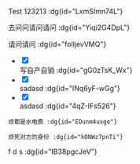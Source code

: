 
Test 123213
 :dg{id="LxmSImn74L"}

<Admonition id="qZY4n6Winb" data-dg-id="qZY4n6Winb" admonitionType="note" title="IiI=" data-title-encoded="base64" showTitle icon="sparkles" iconType="REGULAR" iconColor="#3b82f6" showIcon useCustomIcon={false}>
  
  去问问请问请问 :dg{id="Yiqi2G4DpL"}
  
  请问请问 :dg{id="folljevVMQ"}

</Admonition>
<ul data-type="taskList"><li data-checked=false data-type="taskItem"><label><input type="checkbox" checked=null/><span/></label><div>
写自产自销 :dg{id="gG0zTsK_Wx"}
</div></li><li data-checked=false data-type="taskItem"><label><input type="checkbox" checked=null/><span/></label><div>
sadasd  :dg{id="INq6yF-wGg"}
</div></li><li data-checked=false data-type="taskItem"><label><input type="checkbox" checked=null/><span/></label><div>
asdasd :dg{id="4qZ-IFs526"}
</div></li></ul>
<Tabs id="W-M6cCTk8q" data-dg-id="W-M6cCTk8q">
  
  <Tab id="pG1TC7JTBC" data-dg-id="pG1TC7JTBC" title="IlRhYiAxIg==" data-title-encoded="base64" icon="sparkles" iconType="REGULAR" iconCategory="LUCIDE" iconColor="#3b82f6" showIcon={false}>
    
    烦都是水电费 :dg{id="EDunm4uxge"}
  
  </Tab>
  
  <Tab id="mP1WLdfkTP" data-dg-id="mP1WLdfkTP" title="IlRhYiAyIg==" data-title-encoded="base64" icon="sparkles" iconType="REGULAR" iconCategory="LUCIDE" iconColor="#3b82f6" showIcon={false}>
    
    烦死对方的身份 :dg{id="kONWz7pnTi"}
  
  </Tab>

</Tabs>

f d s :dg{id="IB38pgcJeV"}
